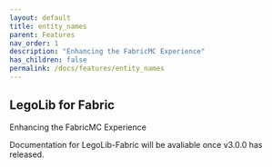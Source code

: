 ```yaml
---
layout: default
title: entity_names
parent: Features
nav_order: 1
description: "Enhancing the FabricMC Experience"
has_children: false
permalink: /docs/features/entity_names
---
```

## LegoLib for Fabric
Enhancing the FabricMC Experience

Documentation for LegoLib-Fabric will be avaliable once v3.0.0 has released.